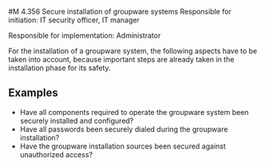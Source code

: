 #M 4.356 Secure installation of groupware systems
Responsible for initiation: IT security officer, IT manager

Responsible for implementation: Administrator

For the installation of a groupware system, the following aspects have to be taken into account, because important steps are already taken in the installation phase for its safety.



## Examples 
* Have all components required to operate the groupware system been securely installed and configured?
* Have all passwords been securely dialed during the groupware installation?
* Have the groupware installation sources been secured against unauthorized access?




